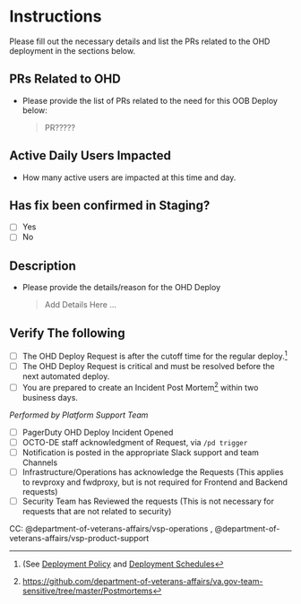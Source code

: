 # Instructions
Please fill out the necessary details and list the PRs related to the OHD deployment in the sections below.

## PRs Related to OHD
- Please provide the list of PRs related to the need for this OOB Deploy below:
   > PR?????

## Active Daily Users Impacted
- How many active users are impacted at this time and day.
   >

## Has fix been confirmed in Staging?
- [ ] Yes
- [ ] No

## Description
- Please provide the details/reason for the OHD Deploy
   > Add Details Here ... 
   
## Verify The following
 - [ ] The OHD Deploy Request is after the cutoff time for the regular deploy.[^1] 
 - [ ] The OHD Deploy Request is critical and must be resolved before the next automated deploy.
 - [ ] You are prepared to create an Incident Post Mortem[^2] within two business days.

[^1]: (See [Deployment Policy](https://depo-platform-documentation.scrollhelp.site/developer-docs/deployment-policies) and [Deployment Schedules](https://depo-platform-documentation.scrollhelp.site/developer-docs/Deployments.1844641889.html)
[^2]: https://github.com/department-of-veterans-affairs/va.gov-team-sensitive/tree/master/Postmortems


*Performed by Platform Support Team*
 - [ ] PagerDuty OHD Deploy Incident Opened
 - [ ] OCTO-DE staff acknowledgment of Request, via `/pd trigger`
 - [ ] Notification is posted in the appropriate Slack support and team Channels
 - [ ] Infrastructure/Operations has acknowledge the Requests (This applies to revproxy and fwdproxy, but is not required for Frontend and Backend requests)
 - [ ] Security Team has Reviewed the requests (This is not necessary for requests that are not related to security)

 CC: @department-of-veterans-affairs/vsp-operations ,  @department-of-veterans-affairs/vsp-product-support
